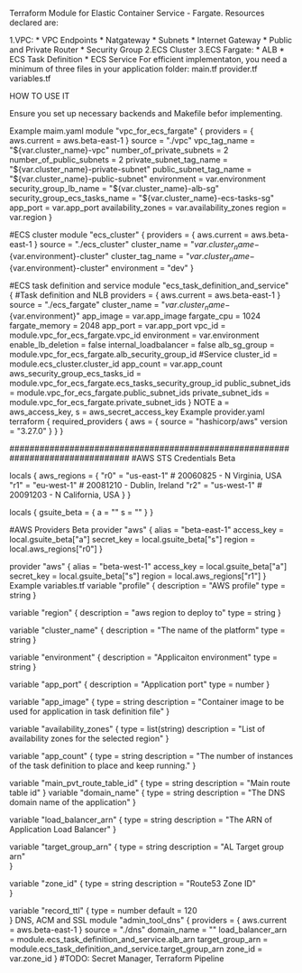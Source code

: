 Terraform Module for Elastic Container Service - Fargate.
Resources declared are:

1.VPC:
    * VPC Endpoints
    * Natgateway
    * Subnets
    * Internet Gateway
    * Public and Private Router
    * Security Group
2.ECS Cluster
3.ECS Fargate:
    * ALB
    * ECS Task Definition
    * ECS Service
For efficient implementaton, you need a minimum of three files in your application folder: main.tf provider.tf variables.tf

HOW TO USE IT

Ensure you set up necessary backends and Makefile befor implementing.

Example maim.yaml
module "vpc_for_ecs_fargate" {
  providers = {
    aws.current = aws.beta-east-1
  }
  source = "./vpc"
  vpc_tag_name = "${var.cluster_name}-vpc"
  number_of_private_subnets = 2
  number_of_public_subnets = 2
  private_subnet_tag_name = "${var.cluster_name}-private-subnet"
  public_subnet_tag_name = "${var.cluster_name}-public-subnet"
  environment = var.environment
  security_group_lb_name = "${var.cluster_name}-alb-sg"
  security_group_ecs_tasks_name = "${var.cluster_name}-ecs-tasks-sg"
  app_port = var.app_port
  availability_zones = var.availability_zones
  region = var.region
}

#ECS cluster
module "ecs_cluster" {
  providers = {
    aws.current = aws.beta-east-1
  }
  source = "./ecs_cluster"
  cluster_name = "${var.cluster_name}-${var.environment}-cluster"
  cluster_tag_name = "${var.cluster_name}-${var.environment}-cluster"
  environment = "dev"
}

#ECS task definition and service
module "ecs_task_definition_and_service" {
  #Task definition and NLB
  providers = {
    aws.current = aws.beta-east-1
  }
  source = "./ecs_fargate"
  cluster_name = "${var.cluster_name}-${var.environment}"
  app_image = var.app_image
  fargate_cpu                 = 1024
  fargate_memory              = 2048
  app_port = var.app_port
  vpc_id = module.vpc_for_ecs_fargate.vpc_id
  environment = var.environment
  enable_lb_deletion = false
  internal_loadbalancer = false
  alb_sg_group = module.vpc_for_ecs_fargate.alb_security_group_id
  #Service
  cluster_id = module.ecs_cluster.cluster_id
  app_count = var.app_count
  aws_security_group_ecs_tasks_id = module.vpc_for_ecs_fargate.ecs_tasks_security_group_id
  public_subnet_ids = module.vpc_for_ecs_fargate.public_subnet_ids
  private_subnet_ids = module.vpc_for_ecs_fargate.private_subnet_ids
}
NOTE a = aws_access_key, s = aws_secret_access_key
Example provider.yaml
terraform {
  required_providers {
    aws = {
      source = "hashicorp/aws"
      version = "3.27.0"
    }
  }
}

################################################################################
#AWS STS Credentials Beta

locals {
  aws_regions = {
    "r0"  = "us-east-1"      # 20060825 - N Virginia, USA
    "r1"  = "eu-west-1"      # 20081210 - Dublin, Ireland
    "r2"  = "us-west-1"      # 20091203 - N California, USA
  }
}

locals {
  gsuite_beta = {
    a = ""
    s = ""
  }
}

#AWS Providers Beta
provider "aws" {
  alias      = "beta-east-1"
  access_key = local.gsuite_beta["a"]
  secret_key = local.gsuite_beta["s"]
  region     = local.aws_regions["r0"]
}

provider "aws" {
  alias      = "beta-west-1"
  access_key = local.gsuite_beta["a"]
  secret_key = local.gsuite_beta["s"]
  region     = local.aws_regions["r1"]
}
Example variables.tf
variable "profile" {
  description = "AWS profile"
  type        = string
}

variable "region" {
  description = "aws region to deploy to"
  type        = string
}

variable "cluster_name" {
  description = "The name of the platform"
  type = string
}

variable "environment" {
  description = "Applicaiton environment"
  type = string
}

variable "app_port" {
  description = "Application port"
  type = number
}

variable "app_image" {
  type = string 
  description = "Container image to be used for application in task definition file"
}

variable "availability_zones" {
  type  = list(string)
  description = "List of availability zones for the selected region"
}

variable "app_count" {
  type = string 
  description = "The number of instances of the task definition to place and keep running."
}

variable "main_pvt_route_table_id" {
  type        = string
  description = "Main route table id"
}
variable "domain_name" {
  type = string
  description = "The DNS domain name of the application"
}

variable "load_balancer_arn" {
  type = string
  description = "The ARN of Application Load Balancer"
}

variable "target_group_arn" {
  type = string
  description = "AL Target group arn"  
}

variable "zone_id" {
  type = string
  description = "Route53 Zone ID"  
}

variable "record_ttl" {
  type = number
  default = 120  
}
DNS, ACM and SSL
module "admin_tool_dns" {
  providers = {
    aws.current = aws.beta-east-1
   }
  source = "./dns"
  domain_name = ""
  load_balancer_arn = module.ecs_task_definition_and_service.alb_arn
  target_group_arn = module.ecs_task_definition_and_service.target_group_arn
  zone_id = var.zone_id
}
#TODO: Secret Manager, Terraform Pipeline
